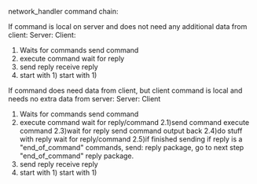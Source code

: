 network_handler command chain:


If command is local on server and does not need
any additional data from client:
    Server:                     Client:

1) Waits for commands          send command
2) execute command             wait for reply
3) send reply                  receive reply
4) start with 1)               start with 1)

If command does need data from client, but client
command is local and needs no extra data from server:
    Server:                     Client

1) Waits for commands          send command
2) execute command             wait for reply/command
    2.1)send command           execute command
    2.3)wait for reply         send command output back
    2.4)do stuff with reply    wait for reply/command
    2.5)if finished sending    if reply is a "end_of_command"
        commands, send:        reply package, go to next step
        "end_of_command"
        reply package.
3) send reply                  receive reply
4) start with 1)               start with 1)
